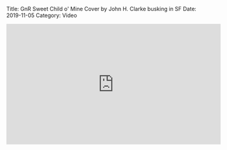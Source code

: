 Title: GnR Sweet Child o' Mine Cover by John H. Clarke busking in SF
Date: 2019-11-05
Category: Video

<iframe width="560" height="315" src="https://www.youtube.com/embed/vZHtAVuK7DA" title="YouTube video player" frameborder="0" allow="accelerometer; autoplay; clipboard-write; encrypted-media; gyroscope; picture-in-picture" allowfullscreen></iframe>

